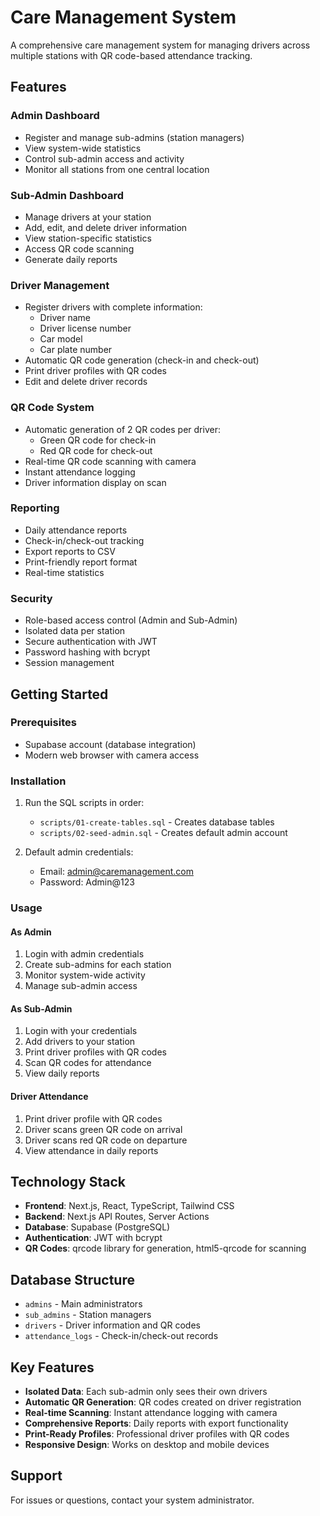 # Care Management System

A comprehensive care management system for managing drivers across multiple stations with QR code-based attendance tracking.

## Features

### Admin Dashboard

- Register and manage sub-admins (station managers)
- View system-wide statistics
- Control sub-admin access and activity
- Monitor all stations from one central location

### Sub-Admin Dashboard

- Manage drivers at your station
- Add, edit, and delete driver information
- View station-specific statistics
- Access QR code scanning
- Generate daily reports

### Driver Management

- Register drivers with complete information:
  - Driver name
  - Driver license number
  - Car model
  - Car plate number
- Automatic QR code generation (check-in and check-out)
- Print driver profiles with QR codes
- Edit and delete driver records

### QR Code System

- Automatic generation of 2 QR codes per driver:
  - Green QR code for check-in
  - Red QR code for check-out
- Real-time QR code scanning with camera
- Instant attendance logging
- Driver information display on scan

### Reporting

- Daily attendance reports
- Check-in/check-out tracking
- Export reports to CSV
- Print-friendly report format
- Real-time statistics

### Security

- Role-based access control (Admin and Sub-Admin)
- Isolated data per station
- Secure authentication with JWT
- Password hashing with bcrypt
- Session management

## Getting Started

### Prerequisites

- Supabase account (database integration)
- Modern web browser with camera access

### Installation

1. Run the SQL scripts in order:
   - `scripts/01-create-tables.sql` - Creates database tables
   - `scripts/02-seed-admin.sql` - Creates default admin account

2. Default admin credentials:
   - Email: <admin@caremanagement.com>
   - Password: Admin@123

### Usage

#### As Admin

1. Login with admin credentials
2. Create sub-admins for each station
3. Monitor system-wide activity
4. Manage sub-admin access

#### As Sub-Admin

1. Login with your credentials
2. Add drivers to your station
3. Print driver profiles with QR codes
4. Scan QR codes for attendance
5. View daily reports

#### Driver Attendance

1. Print driver profile with QR codes
2. Driver scans green QR code on arrival
3. Driver scans red QR code on departure
4. View attendance in daily reports

## Technology Stack

- **Frontend**: Next.js, React, TypeScript, Tailwind CSS
- **Backend**: Next.js API Routes, Server Actions
- **Database**: Supabase (PostgreSQL)
- **Authentication**: JWT with bcrypt
- **QR Codes**: qrcode library for generation, html5-qrcode for scanning

## Database Structure

- `admins` - Main administrators
- `sub_admins` - Station managers
- `drivers` - Driver information and QR codes
- `attendance_logs` - Check-in/check-out records

## Key Features

- **Isolated Data**: Each sub-admin only sees their own drivers
- **Automatic QR Generation**: QR codes created on driver registration
- **Real-time Scanning**: Instant attendance logging with camera
- **Comprehensive Reports**: Daily reports with export functionality
- **Print-Ready Profiles**: Professional driver profiles with QR codes
- **Responsive Design**: Works on desktop and mobile devices

## Support

For issues or questions, contact your system administrator.
